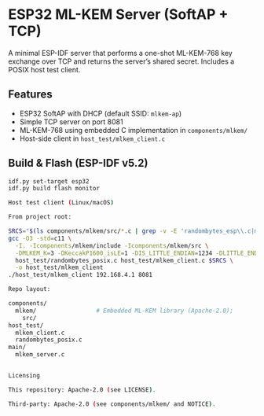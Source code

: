 # ESP32 ML-KEM Server (SoftAP + TCP)

A minimal ESP-IDF server that performs a one-shot ML-KEM-768 key exchange over TCP
and returns the server’s shared secret. Includes a POSIX host test client.

## Features
- ESP32 SoftAP with DHCP (default SSID: `mlkem-ap`)
- Simple TCP server on port 8081
- ML-KEM-768 using embedded C implementation in `components/mlkem/`
- Host-side client in `host_test/mlkem_client.c`

## Build & Flash (ESP-IDF v5.2)
```bash
idf.py set-target esp32
idf.py build flash monitor

Host test client (Linux/macOS)

From project root:

SRCS="$(ls components/mlkem/src/*.c | grep -v -E 'randombytes_esp\\.c|mlkem_wrap\\.c|kem_shim\\.c')"
gcc -O3 -std=c11 \
  -I. -Icomponents/mlkem/include -Icomponents/mlkem/src \
  -DMLKEM_K=3 -DKeccakP1600_isLE=1 -DIS_LITTLE_ENDIAN=1234 -DLITTLE_ENDIAN=1234 -DBYTE_ORDER=LITTLE_ENDIAN \
  host_test/randombytes_posix.c host_test/mlkem_client.c $SRCS \
  -o host_test/mlkem_client
./host_test/mlkem_client 192.168.4.1 8081

Repo layout:

components/
  mlkem/                 # Embedded ML-KEM library (Apache-2.0); 
    src/
host_test/
  mlkem_client.c
  randombytes_posix.c
main/
  mlkem_server.c


Licensing

This repository: Apache-2.0 (see LICENSE).

Third-party: Apache-2.0 (see components/mlkem/ and NOTICE).